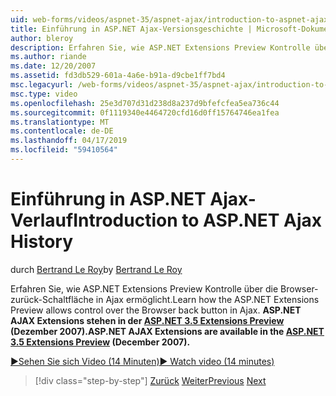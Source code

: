 ```yaml
---
uid: web-forms/videos/aspnet-35/aspnet-ajax/introduction-to-aspnet-ajax-history
title: Einführung in ASP.NET Ajax-Versionsgeschichte | Microsoft-Dokumentation
author: bleroy
description: Erfahren Sie, wie ASP.NET Extensions Preview Kontrolle über die Browser-zurück-Schaltfläche in Ajax ermöglicht. ASP.NET AJAX-Erweiterungen sind in der ASP.NET 3.5 Extens verfügbar...
ms.author: riande
ms.date: 12/20/2007
ms.assetid: fd3db529-601a-4a6e-b91a-d9cbe1ff7bd4
msc.legacyurl: /web-forms/videos/aspnet-35/aspnet-ajax/introduction-to-aspnet-ajax-history
msc.type: video
ms.openlocfilehash: 25e3d707d31d238d8a237d9bfefcfea5ea736c44
ms.sourcegitcommit: 0f1119340e4464720cfd16d0ff15764746ea1fea
ms.translationtype: MT
ms.contentlocale: de-DE
ms.lasthandoff: 04/17/2019
ms.locfileid: "59410564"
---
```

# <a name="introduction-to-aspnet-ajax-history"></a><span data-ttu-id="64e48-104">Einführung in ASP.NET Ajax-Verlauf</span><span class="sxs-lookup"><span data-stu-id="64e48-104">Introduction to ASP.NET Ajax History</span></span>

<span data-ttu-id="64e48-105">durch [Bertrand Le Roy](https://github.com/bleroy)</span><span class="sxs-lookup"><span data-stu-id="64e48-105">by [Bertrand Le Roy](https://github.com/bleroy)</span></span>

<span data-ttu-id="64e48-106">Erfahren Sie, wie ASP.NET Extensions Preview Kontrolle über die Browser-zurück-Schaltfläche in Ajax ermöglicht.</span><span class="sxs-lookup"><span data-stu-id="64e48-106">Learn how the ASP.NET Extensions Preview allows control over the Browser back button in Ajax.</span></span> <span data-ttu-id="64e48-107">**ASP.NET AJAX Extensions stehen in der [ASP.NET 3.5 Extensions Preview](https://www.asp.net/downloads/35-sp1#find) (Dezember 2007).**</span><span class="sxs-lookup"><span data-stu-id="64e48-107">**ASP.NET AJAX Extensions are available in the [ASP.NET 3.5 Extensions Preview](https://www.asp.net/downloads/35-sp1#find) (December 2007).**</span></span>

[<span data-ttu-id="64e48-108">&#9654;Sehen Sie sich Video (14 Minuten)</span><span class="sxs-lookup"><span data-stu-id="64e48-108">&#9654; Watch video (14 minutes)</span></span>](https://channel9.msdn.com/Blogs/ASP-NET-Site-Videos/introduction-to-aspnet-ajax-history)

> [!div class="step-by-step"]
> <span data-ttu-id="64e48-109">[Zurück](adonet-data-services-with-aspnet-ajax-support.md)
> [Weiter](using-script-combining-to-improve-ajax-performance.md)</span><span class="sxs-lookup"><span data-stu-id="64e48-109">[Previous](adonet-data-services-with-aspnet-ajax-support.md)
[Next](using-script-combining-to-improve-ajax-performance.md)</span></span>
